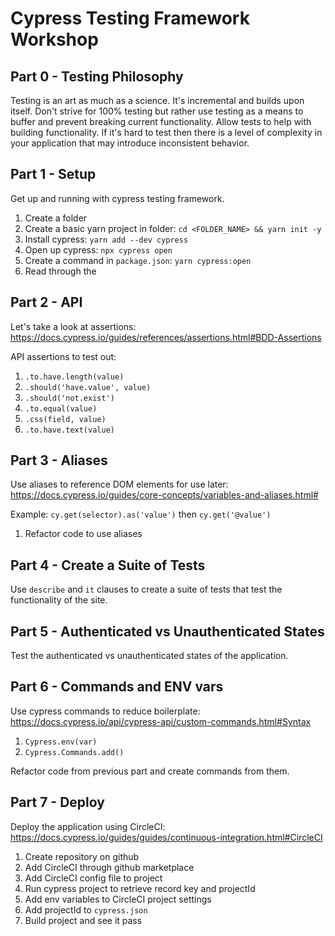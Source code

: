 # Cypress Testing Framework Workshop

## Part 0 - Testing Philosophy

Testing is an art as much as a science. It's incremental and builds upon itself. Don't strive for 100% testing but rather use testing as a means to buffer and prevent breaking current functionality. Allow tests to help with building functionality. If it's hard to test then there is a level of complexity in your application that may introduce inconsistent behavior.

## Part 1 - Setup

Get up and running with cypress testing framework.

1.  Create a folder
1.  Create a basic yarn project in folder: `cd <FOLDER_NAME> && yarn init -y`
1.  Install cypress: `yarn add --dev cypress`
1.  Open up cypress: `npx cypress open`
1.  Create a command in `package.json`: `yarn cypress:open`
1.  Read through the

## Part 2 - API

Let's take a look at assertions: https://docs.cypress.io/guides/references/assertions.html#BDD-Assertions

API assertions to test out:

1.  `.to.have.length(value)`
1.  `.should('have.value', value)`
1.  `.should('not.exist')`
1.  `.to.equal(value)`
1.  `.css(field, value)`
1.  `.to.have.text(value)`

## Part 3 - Aliases

Use aliases to reference DOM elements for use later: https://docs.cypress.io/guides/core-concepts/variables-and-aliases.html#

Example: `cy.get(selector).as('value')` then `cy.get('@value')`

1.  Refactor code to use aliases

## Part 4 - Create a Suite of Tests

Use `describe` and `it` clauses to create a suite of tests that test the functionality of the site.

## Part 5 - Authenticated vs Unauthenticated States

Test the authenticated vs unauthenticated states of the application.

## Part 6 - Commands and ENV vars

Use cypress commands to reduce boilerplate: https://docs.cypress.io/api/cypress-api/custom-commands.html#Syntax

1.  `Cypress.env(var)`
1.  `Cypress.Commands.add()`

Refactor code from previous part and create commands from them.

## Part 7 - Deploy

Deploy the application using CircleCI: https://docs.cypress.io/guides/guides/continuous-integration.html#CircleCI

1.  Create repository on github
1.  Add CircleCI through github marketplace
1.  Add CircleCI config file to project
1.  Run cypress project to retrieve record key and projectId
1.  Add env variables to CircleCI project settings
1.  Add projectId to `cypress.json`
1.  Build project and see it pass
